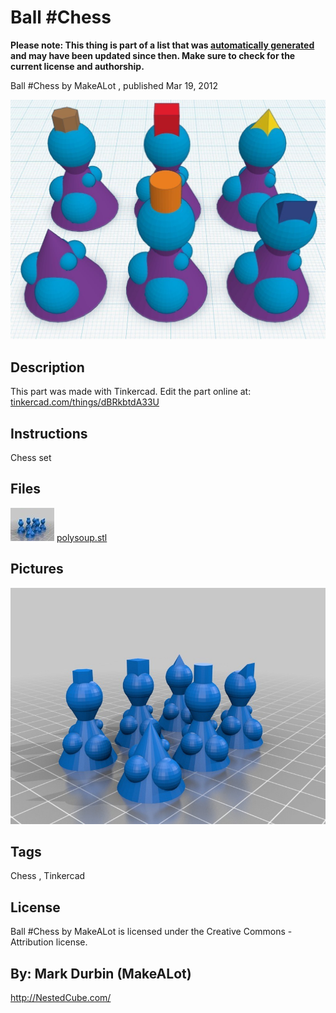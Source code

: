 Ball #Chess
===============
**Please note: This thing is part of a list that was [automatically generated](https://github.com/carlosgs/export-things) and may have been updated since then. Make sure to check for the current license and authorship.**  

Ball #Chess  by MakeALot , published Mar 19, 2012

![Image](img/BallChess_display_large_display_large.jpg)

Description
--------
This part was made with Tinkercad. Edit the part online at: <a href="https://tinkercad.com/things/dBRkbtdA33U" target="_blank" rel="nofollow">tinkercad.com/things/dBRkbtdA33U</a>

Instructions
--------
Chess set

Files
--------
[![Image](img/polysoup_preview_tinycard.jpg)](polysoup.stl)
 [ polysoup.stl](polysoup.stl)  



Pictures
--------
![Image](img/polysoup_display_large.jpg)


Tags
--------
Chess , Tinkercad  

  

License
--------
Ball #Chess by MakeALot is licensed under the Creative Commons - Attribution license.  



By: Mark Durbin (MakeALot)
--------
<http://NestedCube.com/>